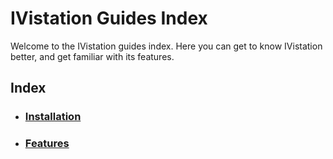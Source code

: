 # IVistation Guides Index

Welcome to the IVistation guides index. Here you can get to know IVistation better, and get familiar with its features.

## Index

 * ### [Installation](Installation.md)
 * ### [Features](Features.md)
